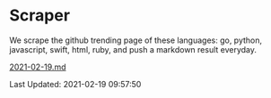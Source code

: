 # Scraper

We scrape the github trending page of these languages: go, python, javascript, swift, html, ruby, and push a markdown result everyday.

[2021-02-19.md](https://github.com/henson/Scraper/blob/master/2021-02-19.md)

Last Updated: 2021-02-19 09:57:50